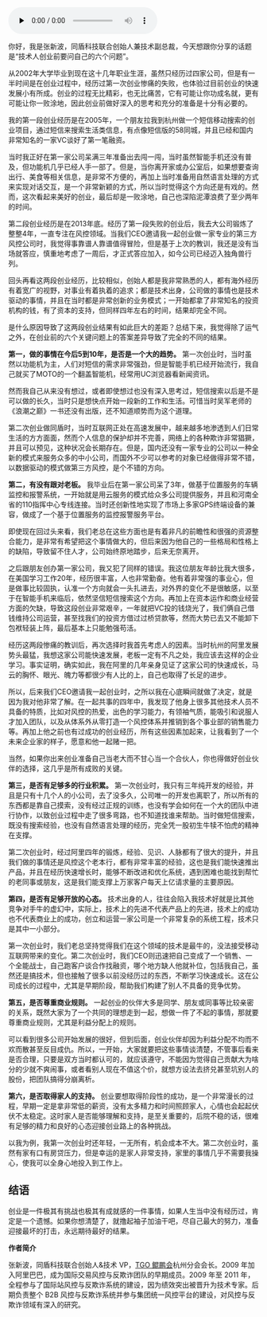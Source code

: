 <audio id="audio" title="第41讲 | 技术人创业前要问自己的六个问题" controls="" preload="none"><source id="mp3" src="https://static001.geekbang.org/resource/audio/8a/3e/8a909de7f79805cd857973894bb4063e.mp3"></audio>

你好，我是张新波，同盾科技联合创始人兼技术副总裁，今天想跟你分享的话题是“技术人创业前要问自己的六个问题”。

从2002年大学毕业到现在这十几年职业生涯，虽然只经历过四家公司，但是有一半时间是在创业过程中，经历过第一次创业惨痛的失败，也体验过目前创业的快速发展小有所成。创业的过程无比精彩，也无比痛苦，它有可能让你功成名就，更有可能让你一败涂地，因此创业前做好深入的思考和充分的准备是十分有必要的。

我的第一段创业经历是在2005年，一个朋友拉我到杭州做一个短信移动搜索的创业项目，通过短信来搜索生活类信息，有点像短信版的58同城，并且已经和国内非常知名的一家VC谈好了第一笔融资。

当时我正好在第一家公司呆满三年准备出去闯一闯，当时虽然智能手机还没有普及，但功能机几乎已经人手一部了。但是，当你离开家或办公室后，如果想要查询出行、美食等相关信息，是非常不方便的，再加上当时准备用自然语言处理的方式来实现对话交互，是一个非常新颖的方式，所以当时觉得这个方向还是有戏的。然而，这次看起来美好的创业，最后却是一败涂地，自己也深陷泥潭浪费了至少两年的时间。

第二段创业经历是在2013年底。经历了第一段失败的创业后，我去大公司锻炼了整整4年，一直专注在风控领域。当我们CEO邀请我一起创业做一家专业的第三方风控公司时，我觉得事靠谱人靠谱值得冒险，但是基于上次的教训，我还是没有当场就答应，慎重地考虑了一周后，才正式答应加入，如今公司已经迈入独角兽行列。

回头再看这两段创业经历，比较相似，创始人都是我非常熟悉的人，都有海外经历有着宽广的视野，对事业有着执着的追求；都是技术出身，公司做的事情也是技术驱动的事情，并且在当时都是非常创新的业务模式；一开始都拿了非常知名的投资机构的钱，有了资本的支持，但同样四年左右的时间，结果却完全不同。

是什么原因导致了这两段创业结果有如此巨大的差距？总结下来，我觉得除了运气之外，在创业前的六个关键问题上的答案差异导致了完全的不同的结果。

**第一，做的事情在今后5到10年，是否是一个大的趋势。** 第一次创业时，当时虽然以功能机为主，人们对短信的需求非常强劲，但是智能手机已经开始流行，我自己就买了MOTO的一个翻盖智能机，经常用UC浏览器看新闻资讯。

然而我自己从来没有想过，或者即使想过也没有深入思考过，短信搜索以后是不是可以做的长久，当时只是想快点开始一段新的工作和生活。可惜当时吴军老师的《浪潮之巅》一书还没有出版，还不知道顺势而为这个道理。

第二次创业做同盾时，当时互联网正处在高速发展中，越来越多地渗透到人们日常生活的方方面面，然而个人信息的保护却并不完善，网络上的各种欺诈非常猖獗，并且可以预见，这种状况会长期存在。但是，国内还没有一家专业的公司以一种全新的模式来服务众多的中小公司，而国外不少可以参考的对象已经做得非常不错，以数据驱动的模式做第三方风控，是个不错的方向。

**第二，有没有跟对老板。** 我毕业后在第一家公司呆了3年，做基于位置服务的车辆监控和报警系统，一开始就是用云服务的模式给众多公司提供服务，并且和河南全省的110指挥中心专线连接。当时还创新性地实现了市场上多家GPS终端设备的兼容，做成了一个基于位置服务的监控报警服务平台。

即使现在回过头来看，我们老总在这些方面也是有着非凡的前瞻性和很强的资源整合能力，是非常有希望把这个事情做大的，但后来因为他自己的一些格局和性格上的缺陷，导致留不住人才，公司始终原地踏步，后来无奈离开。

之后跟朋友创办第一家公司，我又犯了同样的错误。我这位朋友年龄比我大很多，在美国学习工作20年，经历很丰富，人也非常勤奋。他有着非常强的事业心，但是做事比较固执，认准一个方向就会一头扎进去，对外界的变化不是很敏感，以至于在智能手机来临后，依然坚信短信搜索这个方向。再加上在资本运作和商业经营方面的欠缺，导致这段创业非常艰辛，一年就把VC投的钱烧光了，我们俩自己借钱维持公司运营，甚至找我们的投资方借过过桥贷款等，然而大势已去又不能卸下包袱轻装上阵，最后基本上只能勉强苟活。

经历这两段惨痛的教训后，再次选择时我首先考虑人的因素。当时杭州的阿里发展势头最猛，我想这家公司能快速发展，老板一定有不凡之处，我应该去这样的企业学习。事实证明，确实如此，我在阿里的几年亲身见证了这家公司的快速成长，马云的胸怀、眼光、魄力等都很少有人比的上，自己也取得了长足的进步。

所以，后来我们CEO邀请我一起创业时，之所以我在心底瞬间就做了决定，就是因为我对他非常了解。在一起共事的四年中，我发现了他身上很多其他技术人员不具备的特质，比如对风控的热爱，出色的学习能力，有领袖气质，能吸引和说服人才加入团队，以及从体系外从零打造一个风控体系并推销到各个事业部的销售能力等。再加上他之前也有过成功的创业经历，所有这些因素加起来，让我看到了一个未来企业家的样子，愿意和他一起赌一把。

当然，如果你出来创业准备自己当老大而不甘心当一个合伙人，你也得做好创业伙伴的选择，这几乎是所有成败的关键。

**第三，是否有足够多的行业积累。** 第一次创业时，我只有三年纯开发的经验，并且是只有十几个人的小公司，去了没多久，公司唯一的开发也离职了，所以所有的东西都是靠自己摸索，没有经过正规的训练，也没有学会如何在一个大的团队中进行协作，以致创业过程中走了很多弯路，也不知道找谁来帮助。当时做短信搜索，既没有搜索经验，也没有自然语言处理的经历，完全凭一股初生牛犊不怕虎的精神在支撑。

第二次创业时，经过阿里四年的锻炼，经验、见识、人脉都有了很大的提升，并且我们做的事情还是风控这个老本行，都有非常丰富的经验，这也是我们能快速推出产品，并且在经历快速增长时，能够不断改进和优化系统，遇到困难也能找到帮忙的老同事或朋友，这是我们能支撑上万家客户每天上亿请求量的主要原因。

**第四，是否有足够开放的心态。** 技术出身的人，往往会陷入我技术好就是比其他竞争对手牛的虚幻中，实际上，技术上的先进不代表产品上的先进，技术上的成功也不代表商业上的成功，创立和运营一家公司是一个非常复杂的系统工程，技术只是其中一小部分。

第一次创业时，我们老总坚持觉得我们在这个领域的技术是最牛的，没法接受移动互联网带来的变化。第二次创业时，我们CEO则迅速把自己变成了一个销售、一个全能战士，自己跑客户谈合作找融资，哪个地方缺人他就补位，包括我自己，虽然还是搞技术，但也接触了很多以前没经历过的东西，不断学习快速成长。这在公司成长的过程中，尤其是早期阶段，帮助我们构建了别人不具备的竞争优势。

**第五，是否尊重商业规则。** 一起创业的伙伴大多是同学、朋友或同事等比较亲密的关系，既然大家为了一个共同的理想走到一起，想做一件了不起的事情，那就要尊重商业规则，尤其是利益分配上的规则。

可以看到很多公司开始发展的很好，但到后面，创业伙伴却因为利益分配不均而不欢而散甚至反目成仇。所以，一开始，大家就要把这些事情谈清楚，不管事后看来是否合理，只要是双方当时都认可的，就应该遵守，不能因为觉得自己贡献大为啥分的少就不爽闹事，或者看别人现在不值这个价，就想方设法去挤兑甚至坑别人的股份，把团队搞得分崩离析。

**第六，是否取得家人的支持。** 创业要想取得阶段性的成功，是一个非常漫长的过程，早期一定是拿非常低的薪资，没有太多精力和时间照顾家人，心情也会起起伏伏不太稳定。这时家人是否能够理解和支持，是至关重要的，后院不稳的话，很难有足够的精力和良好的心态迎接创业路上的各种挑战。

以我为例，我第一次创业时还年轻，一无所有，机会成本不大。第二次创业时，虽然有家有口有房贷压力，但是幸运的是家人非常支持，家里的事情几乎不需要我操心，使我可以全身心地投入到工作上。

## 结语

创业是一件极其有挑战也极其有成就感的一件事情，如果人生当中没有经历过，肯定是一个遗憾。如果你想清楚了，就撸起袖子加油干吧，尽自己最大的努力，准备迎接最坏的打击，永远期待最好的结果。

**作者简介**

张新波，同盾科技联合创始人&amp;技术 VP，[TGO 鲲鹏会](https://tgo.geekbang.org)杭州分会会长。2009 年加入阿里巴巴，成为国际交易风控与反欺诈团队的早期成员。2009 年至 2011 年，全程参与了国际站风控与反欺诈系统的建设，因为绩效突出被晋升为技术专家。后期负责整个 B2B 风控与反欺诈系统并参与集团统一风控平台的建设，对风控与反欺诈领域有深入的研究。


